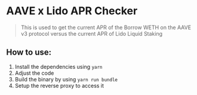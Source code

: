 # AAVE x Lido APR Checker

> This is used to get the current APR of the Borrow WETH on the AAVE v3 protocol versus the current APR of Lido Liquid Staking


## How to use:
1. Install the dependencies using `yarn`
2. Adjust the code
3. Build the binary by using `yarn run bundle`
4. Setup the reverse proxy to access it